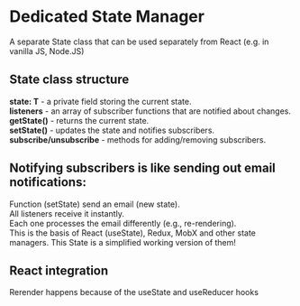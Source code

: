 # Dedicated State Manager 

A separate State class that can be used separately from React (e.g. in vanilla JS, Node.JS) 


## State<T> class structure 

**state: T** - a private field storing the current state.  
**listeners** - an array of subscriber functions that are notified about changes.  
**getState()** - returns the current state.  
**setState()** - updates the state and notifies subscribers.  
**subscribe/unsubscribe** - methods for adding/removing subscribers.  


## Notifying subscribers is like sending out email notifications:

Function (setState) send an email (new state).  
All listeners receive it instantly.  
Each one processes the email differently (e.g., re-rendering).  
This is the basis of React (useState), Redux, MobX and other state managers. This State is a simplified working version of them!  

## React integration 

Rerender happens because of the useState and useReducer hooks





